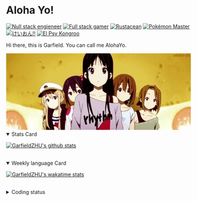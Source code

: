 # Aloha Yo!

[![Null stack engieneer](https://img.shields.io/badge/-Null_stack_engineer-a890f0)](https://github.com/GarfieldZHU)
[![Full stack gamer](https://img.shields.io/badge/-Full_stack_gamer-78c850)](https://steamcommunity.com/profiles/76561198092274492/)
[![Rustacean](https://img.shields.io/badge/-Rustacean-f74c00)](https://www.rust-lang.org/)
[![Pokémon Master](https://img.shields.io/badge/-Pokémon_Master-f8d030)](https://www.pokemon.com/us/pokedex/)
[![けいおん!!](https://img.shields.io/badge/-けいおん!!-f85888)](https://ja.wikipedia.org/wiki/%E6%94%BE%E8%AA%B2%E5%BE%8C%E3%83%86%E3%82%A3%E3%83%BC%E3%82%BF%E3%82%A4%E3%83%A0_(%E3%82%A2%E3%83%AB%E3%83%90%E3%83%A0))
[![El Psy Kongroo](https://img.shields.io/badge/-El_Psy_Kongroo-6890f0)](https://mzh.moegirl.org.cn/zh-hans/El_psy_congroo)


Hi there, this is Garfield. You can call me AlohaYo. 

<img width="640" src="https://raw.githubusercontent.com/GarfieldZHU/GarfieldZHU/master/assets/k-on-5.webp" />


<details open>
<summary>Stats Card</summary>
 
[![GarfieldZHU's github stats](https://github-readme-stats.vercel.app/api?username=GarfieldZHU&show_icons=true&theme=tokyonight)](https://github.com/anuraghazra/github-readme-stats)
 
</details>

<br/>

<details open>
<summary>Weekly language Card</summary>
 
[![GarfieldZHU's wakatime stats](https://github-readme-stats.vercel.app/api/wakatime?username=AlohaYo&theme=nightowl&layout=compact)](https://github.com/GarfieldZHU/GarfieldZHU)


<br/>

</details>

<details>

<summary>Coding status</summary>

<br/>

<!--START_SECTION:waka-->
**🐱 My GitHub Data** 

> 🏆 486 Contributions in the Year 2021
 > 
> 📦 492.2 kB Used in GitHub's Storage 
 > 
> 🚫 Not Opted to Hire
 > 
> 📜 64 Public Repositories 
 > 
> 🔑 35 Private Repositories  
 > 
**I'm a Night 🦉** 

```text
🌞 Morning    83 commits     ███░░░░░░░░░░░░░░░░░░░░░░   14.24% 
🌆 Daytime    177 commits    ███████░░░░░░░░░░░░░░░░░░   30.36% 
🌃 Evening    233 commits    ██████████░░░░░░░░░░░░░░░   39.97% 
🌙 Night      90 commits     ███░░░░░░░░░░░░░░░░░░░░░░   15.44%

```


📊 **This Week I Spent My Time On** 

```text
💬 Programming Languages: 
TypeScript               17 hrs 27 mins      ████████████████░░░░░░░░░   67.32% 
JSON                     2 hrs 10 mins       ██░░░░░░░░░░░░░░░░░░░░░░░   8.38% 
Java                     1 hr 42 mins        █░░░░░░░░░░░░░░░░░░░░░░░░   6.56% 
JavaScript               1 hr 18 mins        █░░░░░░░░░░░░░░░░░░░░░░░░   5.02% 
SCSS                     1 hr 16 mins        █░░░░░░░░░░░░░░░░░░░░░░░░   4.93%

🔥 Editors: 
VS Code                  23 hrs 14 mins      ██████████████████████░░░   89.6% 
IntelliJ                 2 hrs 41 mins       ██░░░░░░░░░░░░░░░░░░░░░░░   10.4%

💻 Operating System: 
Mac                      23 hrs 14 mins      ██████████████████████░░░   89.6% 
Windows                  2 hrs 41 mins       ██░░░░░░░░░░░░░░░░░░░░░░░   10.4%

```


 Last Updated on 02/10/2021
<!--END_SECTION:waka-->

</details>
